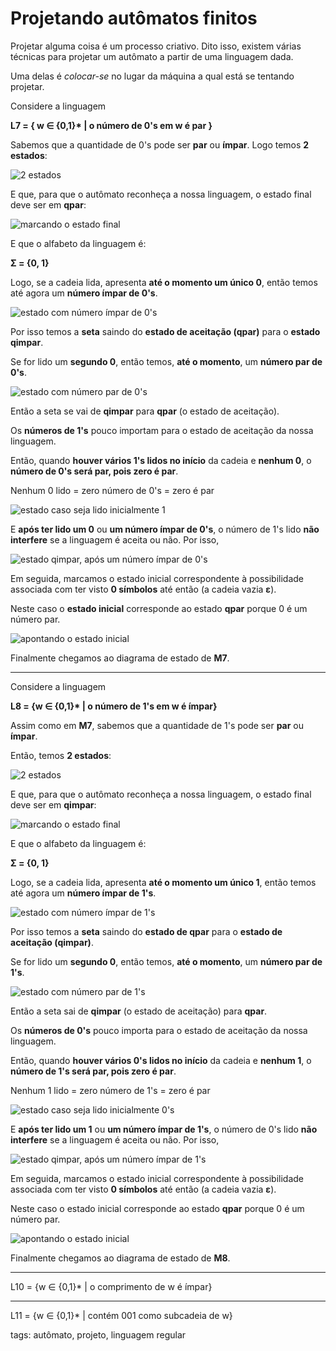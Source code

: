 # Projetando autômatos finitos


Projetar alguma coisa é um processo criativo. Dito isso, existem várias técnicas para projetar um autômato a partir de uma linguagem dada.

Uma delas é *colocar-se* no lugar da máquina a qual está se tentando projetar.

Considere a linguagem

**L7 = { w ∈ {0,1}\* | o número de 0's em w é par }**

Sabemos que a quantidade de 0's pode ser **par** ou **ímpar**. Logo temos **2 estados**:

![2 estados](img/p0003-0.png)

E que, para que o autômato reconheça a nossa linguagem, o estado final deve ser em **qpar**:

![marcando o estado final](img/p0003-1.png)

E que o alfabeto da linguagem é:

**Σ = {0, 1}**

Logo, se a cadeia lida, apresenta **até o momento um único 0**, então temos até agora um **número ímpar de 0's**.

![estado com número ímpar de 0's](img/p0003-2.png)

Por isso temos a **seta** saindo do **estado de aceitação (qpar)** para o **estado qimpar**.

Se for lido um **segundo 0**, então temos, **até o momento**, um **número par de 0's**.

![estado com número par de 0's](img/p0003-3.png)

Então a seta se vai de **qimpar** para **qpar** (o estado de aceitação).

Os **números de 1's** pouco importam para o estado de aceitação da nossa linguagem.

Então, quando **houver vários 1's lidos no início** da cadeia e **nenhum 0**, o **número de 0's será par, pois zero é par**.

Nenhum 0 lido = zero número de 0's = zero é par

![estado caso seja lido inicialmente 1](img/p0003-4.png)

E **após ter lido um 0** ou **um número ímpar de 0's**, o número de 1's lido **não interfere** se a linguagem é aceita ou não. Por isso,

![estado qimpar, após um número ímpar de 0's](img/p0003-5.png)

Em seguida, marcamos o estado inicial correspondente à possibilidade
associada com ter visto **0 símbolos** até então (a cadeia vazia **ε**). 

Neste caso o **estado inicial** corresponde ao estado **qpar** porque 0 é um número par.

![apontando o estado inicial](img/p0003-6.png)

Finalmente chegamos ao diagrama de estado de **M7**.


----

Considere a linguagem

**L8 = {w ∈ {0,1}\* | o número de 1's em w é ímpar}**

Assim como em **M7**, sabemos que a quantidade de 1's pode ser **par** ou **ímpar**. 

Então, temos **2 estados**:

![2 estados](img/p0003-0.png)

E que, para que o autômato reconheça a nossa linguagem, o estado final deve ser em **qimpar**:

![marcando o estado final](img/p0003-7.png)

E que o alfabeto da linguagem é:

**Σ = {0, 1}**

Logo, se a cadeia lida, apresenta **até o momento um único 1**, então temos até agora um **número ímpar de 1's**.

![estado com número ímpar de 1's](img/p0003-8.png)

Por isso temos a **seta** saindo do **estado de qpar** para o **estado de aceitação (qimpar)**.

Se for lido um **segundo 0**, então temos, **até o momento**, um **número par de 1's**.

![estado com número par de 1's](img/p0003-9.png)

Então a seta sai de **qimpar** (o estado de aceitação) para **qpar**.

Os **números de 0's** pouco importa para o estado de aceitação da nossa linguagem.

Então, quando **houver vários 0's lidos no início** da cadeia e **nenhum 1**, o **número de 1's será par, pois zero é par**.

Nenhum 1 lido = zero número de 1's = zero é par

![estado caso seja lido inicialmente 0's](img/p0003-10.png)

E **após ter lido um 1** ou **um número ímpar de 1's**, o número de 0's lido **não interfere** se a linguagem é aceita ou não. Por isso,

![estado qimpar, após um número ímpar de 1's](img/p0003-11.png)

Em seguida, marcamos o estado inicial correspondente à possibilidade
associada com ter visto **0 símbolos** até então (a cadeia vazia **ε**). 

Neste caso o estado inicial corresponde ao estado **qpar** porque 0 é um número par.

![apontando o estado inicial](img/p0003-12.png)

Finalmente chegamos ao diagrama de estado de **M8**.


----


L10 = {w ∈ {0,1}\* | o comprimento de w é ímpar}



----

L11 = {w ∈ {0,1}\* | contém 001 como subcadeia de w}


tags: autômato, projeto, linguagem regular